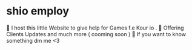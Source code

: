# shio employ
🏢 I host this little Website to give help for Games f.e Kour io . 
🔮 Offering Clients Updates and much more ( cooming soon )
💬 If you want to know something dm me <3
